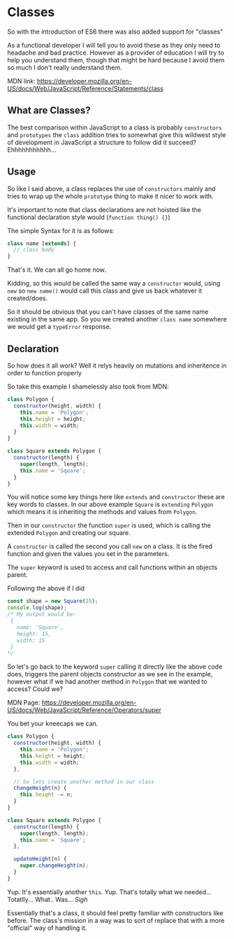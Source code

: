 # Classes

So with the introduction of ES6 there was also added support for "classes"

As a functional developer I will tell you to avoid these as they only need to headache and bad practice. However as a provider of education I will try to help you understand them, though that might be hard because I avoid them so much I don't really understand them.

MDN link: https://developer.mozilla.org/en-US/docs/Web/JavaScript/Reference/Statements/class

## What are Classes?

The best comparison within JavaScript to a class is probably `constructors` and `prototypes` the `class` addition tries to somewhat give this wildwest style of development in JavaScript a structure to follow did it succeed? Ehhhhhhhhhhh...

## Usage

So like I said above, a class replaces the use of `constructors` mainly and tries to wrap up the whole `prototype` thing to make it nicer to work with.

It's important to note that class declarations are not hoisted like the functional declaration style would (`function thing() {}`)

The simple Syntax for it is as follows:

```js
class name [extends] {
  // class body
}
```

That's it. We can all go home now.

Kidding, so this would be called the same way a `constructor` would, using `new` so `new name()` would call this class and give us back whatever it created/does.

So it should be obvious that you can't have classes of the same name existing in the same app. So you we created another `class name` somewhere we would get a `typeError` response.

## Declaration

So how does it all work? Well it relys heavily on mutations and inheritence in order to function properly

So take this example I shamelessly also took from MDN:

```js
class Polygon {
  constructor(height, width) {
    this.name = 'Polygon';
    this.height = height;
    this.width = width;
  }
}

class Square extends Polygon {
  constructor(length) {
    super(length, length);
    this.name = 'Square';
  }
}
```

You will notice some key things here like `extends` and `constructor` these are key words to classes. In our above example `Square` is `extending` `Polygon` which means it is inheriting the methods and values from `Polygon`.

Then in our `constructor` the function `super` is used, which is calling the extended `Polygon` and creating our square.

A `constructor` is called the second you call `new` on a class. It is the fired function and given the values you set in the parameters.

The `super` keyword is used to access and call functions within an objects parent.

Following the above if I did

```js
const shape = new Square(15);
console.log(shape);
/* My output would be:
 {
   name: 'Square',
   height: 15,
   width: 15
 }
*/
```

So let's go back to the keyword `super` calling it directly like the above code does, triggers the parent objects constructor as we see in the example, however what if we had another method in `Polygon` that we wanted to access? Could we?

MDN Page: https://developer.mozilla.org/en-US/docs/Web/JavaScript/Reference/Operators/super

You bet your kneecaps we can.

```js
class Polygon {
  constructor(height, width) {
    this.name = 'Polygon';
    this.height = height;
    this.width = width;
  },

  // So lets create another method in our class
  changeHeight(n) {
    this.height -= n;
  }
}

class Square extends Polygon {
  constructor(length) {
    super(length, length);
    this.name = 'Square';
  },

  updateHeight(n) {
    super.changeHeight(n);
  }
}
```

Yup. It's essentially another `this`. Yup. That's totally what we needed... Totatlly... What.. Was... _Sigh_


Essentially that's a class, it should feel pretty familiar with constructors like before. The class's mission in a way was to sort of replace that with a more "official" way of handling it.
